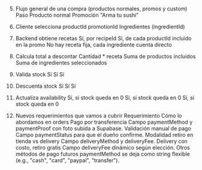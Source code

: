 5. Flujo general de una compra (productos normales, promos y custom)
Paso	Producto normal	Promoción	"Arma tu sushi"
1. Cliente selecciona	productId	promotionId	Ingredientes (ingredientId)
2. Backend obtiene recetas	Sí, por recipeId	Sí, de cada productId incluido en la promo	No hay receta fija, cada ingrediente cuenta directo
3. Calcula total a descontar	Cantidad * receta	Suma de productos incluidos	Suma de ingredientes seleccionados
4. Valida stock	Sí	Sí	Sí
5. Descuenta stock	Sí	Sí	Sí
6. Actualiza availability	Sí, si stock queda en 0	Sí, si stock queda en 0	Sí, si stock queda en 0


1. Nuevos requerimientos que vamos a cubrir
Requerimiento	Cómo lo abordamos en orders
Pago por transferencia	Campo paymentMethod y paymentProof con foto subida a Supabase.
Validación manual de pago	Campo paymentStatus para que el dueño confirme.
Modalidad retiro en tienda vs delivery	Campo deliveryMethod y deliveryFee.
Delivery con costo, retiro gratis	Campo deliveryFee dinámico según elección.
Otros métodos de pago futuros	paymentMethod se deja como string flexible (e.g., "cash", "card", "paypal", "transfer").